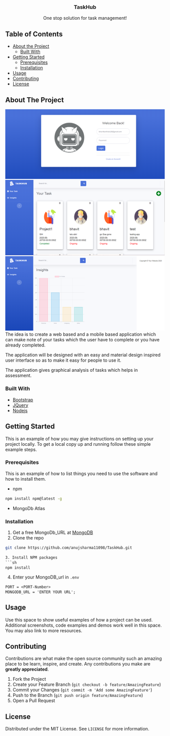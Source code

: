 


<!-- PROJECT LOGO -->


  <h3 align="center">TaskHub</h3>

  <p align="center">
    One stop solution for task management! 
    <br />
    
</p>



<!-- TABLE OF CONTENTS -->
## Table of Contents

* [About the Project](#about-the-project)
  * [Built With](#built-with)
* [Getting Started](#getting-started)
  * [Prerequisites](#prerequisites)
  * [Installation](#installation)
* [Usage](#usage)
* [Contributing](#contributing)
* [License](#license)




<!-- ABOUT THE PROJECT -->
## About The Project

![Login](https://github.com/anujsharma11098/TaskHub/blob/master/images/tasklogin.png?raw=true)
![task](https://github.com/anujsharma11098/TaskHub/blob/master/images/task.png?raw=true)
![Insight](https://github.com/anujsharma11098/TaskHub/blob/master/images/taskInsight.png?raw=true)
The idea is to create a web based and a mobile based application which can make note of your tasks which the user  have to complete or you have already completed.

The application will be designed with an easy and material design inspired user interface so as to make it easy for people to use it.

The application gives graphical analysis of tasks which helps in assessment.


### Built With

* [Bootstrap](https://getbootstrap.com)
* [JQuery](https://jquery.com)
* [Nodejs](https://nodejs.com)


<!-- GETTING STARTED -->
## Getting Started

This is an example of how you may give instructions on setting up your project locally.
To get a local copy up and running follow these simple example steps.

### Prerequisites

This is an example of how to list things you need to use the software and how to install them.
* npm
```sh
npm install npm@latest -g
```
* MongoDb Atlas

### Installation

1. Get a free MongoDb_URL at [MongoDB](https://mongodb.com)
2. Clone the repo
```sh
git clone https://github.com/anujsharma11098/TaskHub.git
```
```
3. Install NPM packages
```sh
npm install
```
4. Enter your MongoDB_url in `.env`
```ENV
PORT = <PORT-Number>
MONGODB_URL = 'ENTER YOUR URL';
```



<!-- USAGE EXAMPLES -->
## Usage

Use this space to show useful examples of how a project can be used. Additional screenshots, code examples and demos work well in this space. You may also link to more resources.









<!-- CONTRIBUTING -->
## Contributing

Contributions are what make the open source community such an amazing place to be learn, inspire, and create. Any contributions you make are **greatly appreciated**.

1. Fork the Project
2. Create your Feature Branch (`git checkout -b feature/AmazingFeature`)
3. Commit your Changes (`git commit -m 'Add some AmazingFeature'`)
4. Push to the Branch (`git push origin feature/AmazingFeature`)
5. Open a Pull Request



<!-- LICENSE -->
## License

Distributed under the MIT License. See `LICENSE` for more information.






